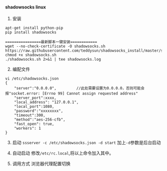 
#### shadowsocks linux
1. 安装
```
apt-get install python-pip
pip install shadowsocks

================最新脚本一键安装============
wget --no-check-certificate -O shadowsocks.sh https://raw.githubusercontent.com/teddysun/shadowsocks_install/master/shadowsocks.sh
chmod +x shadowsocks.sh
./shadowsocks.sh 2>&1 | tee shadowsocks.log
```

2. 编配文件
```
vi /etc/shadowsocks.json
{
    "server":"0.0.0.0",         //此处需要设置为0.0.0.0，否则可能会报"socket.error: [Errno 99] Cannot assign requested address"
    "server_port":xxxx,
    "local_address": "127.0.0.1",
    "local_port":1080,
    "password":"xxxxxxxx",
    "timeout":300,
    "method":"aes-256-cfb",
    "fast_open": true,
    "workers": 1
}
```

3. 启动
`ssserver -c /etc/shadowsocks.json -d start`
加上`-d`参数是后台启动

4. 自动启动
修改`/etc/rc.local`,将以上命令加入其中。

5. 调用方式
浏览器代理配置切换
